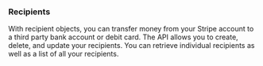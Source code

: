 ### Recipients

With recipient objects, you can transfer money from your Stripe account to a third party bank account or debit card. The API allows you to create, delete, and update your recipients. You can retrieve individual recipients as well as a list of all your recipients.
